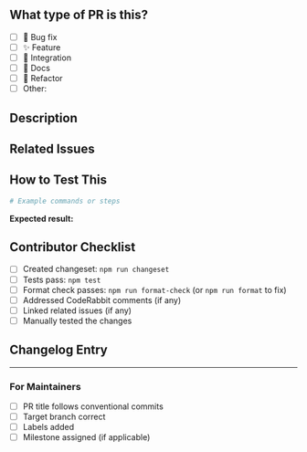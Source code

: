 ## What type of PR is this?
<!-- Check one -->
- [ ] 🐛 Bug fix
- [ ] ✨ Feature
- [ ] 🔌 Integration
- [ ] 📝 Docs
- [ ] 🧹 Refactor
- [ ] Other: 

## Description
<!-- What does this PR do? -->

## Related Issues
<!-- Link issues: Fixes #123 -->

## How to Test This
<!-- Quick steps to verify the changes work -->
```bash
# Example commands or steps
```

**Expected result:**
<!-- What should happen? -->

## Contributor Checklist
- [ ] Created changeset: `npm run changeset`
- [ ] Tests pass: `npm test`
- [ ] Format check passes: `npm run format-check` (or `npm run format` to fix)
- [ ] Addressed CodeRabbit comments (if any)
- [ ] Linked related issues (if any)
- [ ] Manually tested the changes

## Changelog Entry
<!-- One line describing the change for users -->
<!-- Example: "Added Kiro IDE integration with automatic task status updates" -->

---

### For Maintainers
- [ ] PR title follows conventional commits
- [ ] Target branch correct
- [ ] Labels added
- [ ] Milestone assigned (if applicable)